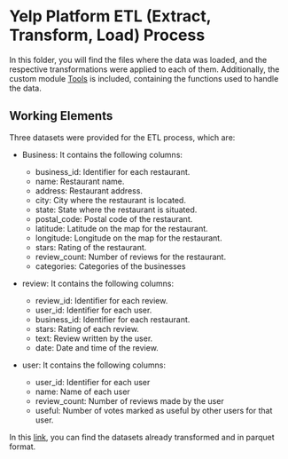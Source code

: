 # Yelp Platform ETL (Extract, Transform, Load) Process

In this folder, you will find the files where the data was loaded, and the respective transformations were applied to each of them. Additionally, the custom module [Tools](Tools.py) is included, containing the functions used to handle the data.

## Working Elements

Three datasets were provided for the ETL process, which are:

  * Business: It contains the following columns:

    * business_id: Identifier for each restaurant.
    * name: Restaurant name.
    * address: Restaurant address.
    * city: City where the restaurant is located.
    * state: State where the restaurant is situated.
    * postal_code: Postal code of the restaurant.
    * latitude: Latitude on the map for the restaurant.
    * longitude: Longitude on the map for the restaurant.
    * stars: Rating of the restaurant.
    * review_count: Number of reviews for the restaurant.
    * categories: Categories of the businesses

  * review: It contains the following columns:
    *	review_id: Identifier for each review.
    * user_id: Identifier for each user.
    * business_id: Identifier for each restaurant.
    * stars: Rating of each review.
    * text: Review written by the user.
    * date: Date and time of the review.

  * user: It contains the following columns:
    * user_id: Identifier for each user
    * name: Name of each user
    * review_count: Number of reviews made by the user
    * useful: Number of votes marked as useful by other users for that user.

In this [link](https://drive.google.com/drive/u/0/folders/1WU5_DdsyMk8aHlTQtk5p1IecbJYhu-iU), you can find the datasets already transformed and in parquet format.
